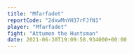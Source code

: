 ```yaml
---
title: "Mfarfadet"
reportCode: "2dxwMnYH37rFJfN1"
player: "Mfarfadet"
fight: "Attumen the Huntsman"
date: 2021-06-30T19:09:58.934000+00:00
---
```

